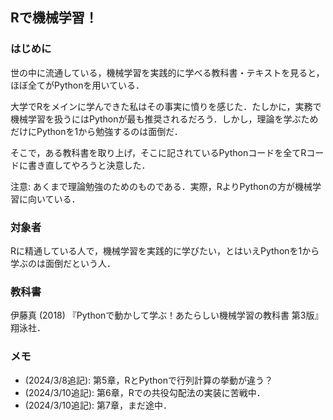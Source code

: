 ## Rで機械学習！

### はじめに

世の中に流通している，機械学習を実践的に学べる教科書・テキストを見ると，ほぼ全てがPythonを用いている．

大学でRをメインに学んできた私はその事実に憤りを感じた．たしかに，実務で機械学習を扱うにはPythonが最も推奨されるだろう．しかし，理論を学ぶためだけにPythonを1から勉強するのは面倒だ．

そこで，ある教科書を取り上げ，そこに記されているPythonコードを全てRコードに書き直してやろうと決意した．

注意: あくまで理論勉強のためのものである．実際，RよりPythonの方が機械学習に向いている．

### 対象者

Rに精通している人で，機械学習を実践的に学びたい，とはいえPythonを1から学ぶのは面倒だという人．

### 教科書

伊藤真 (2018) 『Pythonで動かして学ぶ！あたらしい機械学習の教科書 第3版』 翔泳社．

### メモ

- (2024/3/8追記): 第5章，RとPythonで行列計算の挙動が違う？
- (2024/3/10追記): 第6章，Rでの共役勾配法の実装に苦戦中．
- (2024/3/10追記): 第7章，まだ途中．